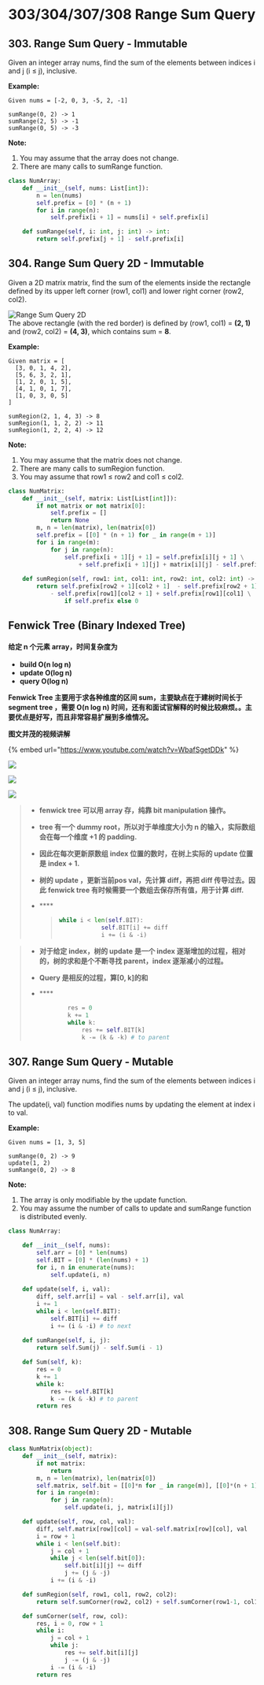# 303/304/307/308 Range Sum Query

## 303. Range Sum Query - Immutable

Given an integer array nums, find the sum of the elements between indices i and j \(i ≤ j\), inclusive.

**Example:**  


```text
Given nums = [-2, 0, 3, -5, 2, -1]

sumRange(0, 2) -> 1
sumRange(2, 5) -> -1
sumRange(0, 5) -> -3
```

**Note:**  


1. You may assume that the array does not change.
2. There are many calls to sumRange function.

```python
class NumArray:
    def __init__(self, nums: List[int]):
        n = len(nums)
        self.prefix = [0] * (n + 1)
        for i in range(n):
            self.prefix[i + 1] = nums[i] + self.prefix[i]

    def sumRange(self, i: int, j: int) -> int:
        return self.prefix[j + 1] - self.prefix[i]
```

## 304. Range Sum Query 2D - Immutable

Given a 2D matrix matrix, find the sum of the elements inside the rectangle defined by its upper left corner \(row1, col1\) and lower right corner \(row2, col2\).

![Range Sum Query 2D](https://leetcode.com/static/images/courses/range_sum_query_2d.png)  
The above rectangle \(with the red border\) is defined by \(row1, col1\) = **\(2, 1\)** and \(row2, col2\) = **\(4, 3\)**, which contains sum = **8**.

**Example:**  


```text
Given matrix = [
  [3, 0, 1, 4, 2],
  [5, 6, 3, 2, 1],
  [1, 2, 0, 1, 5],
  [4, 1, 0, 1, 7],
  [1, 0, 3, 0, 5]
]

sumRegion(2, 1, 4, 3) -> 8
sumRegion(1, 1, 2, 2) -> 11
sumRegion(1, 2, 2, 4) -> 12
```

**Note:**  


1. You may assume that the matrix does not change.
2. There are many calls to sumRegion function.
3. You may assume that row1 ≤ row2 and col1 ≤ col2.

```python
class NumMatrix:
    def __init__(self, matrix: List[List[int]]):
        if not matrix or not matrix[0]:
            self.prefix = []
            return None
        m, n = len(matrix), len(matrix[0])
        self.prefix = [[0] * (n + 1) for _ in range(m + 1)]
        for i in range(m):
            for j in range(n):
                self.prefix[i + 1][j + 1] = self.prefix[i][j + 1] \
                    + self.prefix[i + 1][j] + matrix[i][j] - self.prefix[i][j]
                
    def sumRegion(self, row1: int, col1: int, row2: int, col2: int) -> int:
        return self.prefix[row2 + 1][col2 + 1]  - self.prefix[row2 + 1][col1] \
            - self.prefix[row1][col2 + 1] + self.prefix[row1][col1] \
                if self.prefix else 0
```

## Fenwick Tree \(Binary Indexed Tree\)

#### 给定 n 个元素 array，时间复杂度为 <a id="&#x7ED9;&#x5B9A;-n-&#x4E2A;&#x5143;&#x7D20;-array&#xFF0C;&#x65F6;&#x95F4;&#x590D;&#x6742;&#x5EA6;&#x4E3A;"></a>

* **build O\(n log n\)**
* **update O\(log n\)**
* **query O\(log n\)**

**Fenwick Tree 主要用于求各种维度的区间 sum，主要缺点在于建树时间长于 segment tree ，需要 O\(n log n\) 时间，还有和面试官解释的时候比较麻烦。。主要优点是好写，而且非常容易扩展到多维情况。**

**图文并茂的视频讲解**

{% embed url="https://www.youtube.com/watch?v=WbafSgetDDk" %}

![](https://mnmunknown.gitbooks.io/algorithm-notes/fenwick_tree_encode.jpg)

![](https://mnmunknown.gitbooks.io/algorithm-notes/fenwick_tree_pic.jpg)

![](../.gitbook/assets/image%20%287%29.png)

> * **fenwick tree 可以用 array 存，纯靠 bit manipulation 操作。**
> * **tree 有一个 dummy root，所以对于单维度大小为 n 的输入，实际数组会在每一个维度 +1 的 padding.**
> * **因此在每次更新原数组 index 位置的数时，在树上实际的 update 位置是 index + 1.**
> * **树的 update ，更新当前pos val，先计算 diff，再把 diff 传导过去。因此 fenwick tree 有时候需要一个数组去保存所有值，用于计算 diff.**
> * \*\*\*\*
>
>   > ```python
>   > while i < len(self.BIT):
>   >             self.BIT[i] += diff
>   >             i += (i & -i) 
>   > ```

> * **对于给定 index，树的 update 是一个 index 逐渐增加的过程，相对的，树的求和是个不断寻找 parent，index 逐渐减小的过程。**
> * **Query 是相反的过程，算\[0, k\]的和**
> * \*\*\*\*
>
>   ```python
>           res = 0
>           k += 1
>           while k:
>               res += self.BIT[k]
>               k -= (k & -k) # to parent
>   ```

## 307. Range Sum Query - Mutable

Given an integer array nums, find the sum of the elements between indices i and j \(i ≤ j\), inclusive.

The update\(i, val\) function modifies nums by updating the element at index i to val.

**Example:**

```text
Given nums = [1, 3, 5]

sumRange(0, 2) -> 9
update(1, 2)
sumRange(0, 2) -> 8
```

**Note:**

1. The array is only modifiable by the update function.
2. You may assume the number of calls to update and sumRange function is distributed evenly.

```python
class NumArray:

    def __init__(self, nums):
        self.arr = [0] * len(nums)
        self.BIT = [0] * (len(nums) + 1)
        for i, n in enumerate(nums): 
            self.update(i, n)
        
    def update(self, i, val):
        diff, self.arr[i] = val - self.arr[i], val
        i += 1
        while i < len(self.BIT):
            self.BIT[i] += diff
            i += (i & -i) # to next
            
    def sumRange(self, i, j):
        return self.Sum(j) - self.Sum(i - 1)

    def Sum(self, k):
        res = 0
        k += 1
        while k:
            res += self.BIT[k]
            k -= (k & -k) # to parent
        return res
```

## 308. Range Sum Query 2D - Mutable

```python
class NumMatrix(object):
    def __init__(self, matrix):
        if not matrix:
            return
        m, n = len(matrix), len(matrix[0])
        self.matrix, self.bit = [[0]*n for _ in range(m)], [[0]*(n + 1) for _ in range(m + 1)]
        for i in range(m):
            for j in range(n):
                self.update(i, j, matrix[i][j])

    def update(self, row, col, val):
        diff, self.matrix[row][col] = val-self.matrix[row][col], val
        i = row + 1
        while i < len(self.bit):
            j = col + 1
            while j < len(self.bit[0]):
                self.bit[i][j] += diff
                j += (j & -j)
            i += (i & -i)

    def sumRegion(self, row1, col1, row2, col2):
        return self.sumCorner(row2, col2) + self.sumCorner(row1-1, col1-1) - self.sumCorner(row1-1, col2) - self.sumCorner(row2, col1-1)

    def sumCorner(self, row, col):
        res, i = 0, row + 1
        while i:
            j = col + 1
            while j:
                res += self.bit[i][j]
                j -= (j & -j)
            i -= (i & -i)
        return res

```

